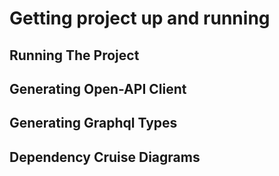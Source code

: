 # Getting project up and running

## Running The Project

## Generating Open-API Client

## Generating Graphql Types

## Dependency Cruise Diagrams